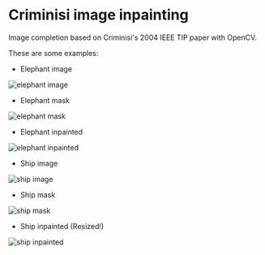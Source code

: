Criminisi image inpainting
==========================

Image completion based on Criminisi's 2004 IEEE TIP paper with OpenCV.

These are some examples:

* Elephant image

![elephant
image](https://raw.github.com/AmirooR/CriminisiInpaint/master/elephant-input.png)

* Elephant mask

![elephant
mask](https://raw.github.com/AmirooR/CriminisiInpaint/master/elephant-mask.png)

* Elephant inpainted

![elephant
inpainted](https://raw.github.com/AmirooR/CriminisiInpaint/master/elephant-inpaint.png)

* Ship image

![ship
image](https://raw.github.com/AmirooR/CriminisiInpaint/master/ship-input.png)

* Ship mask

![ship
mask](https://raw.github.com/AmirooR/CriminisiInpaint/master/ship-mask.png)

* Ship inpainted (Resized!)

![ship
inpainted](https://raw.github.com/AmirooR/CriminisiInpaint/master/ship-inpaint.png)
